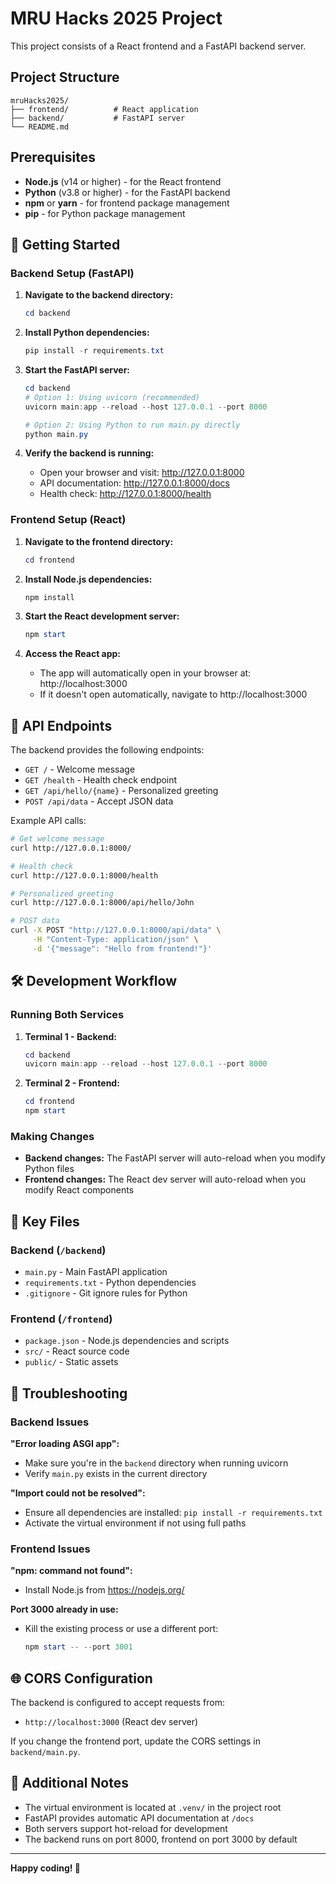 # MRU Hacks 2025 Project

This project consists of a React frontend and a FastAPI backend server.

## Project Structure

```
mruHacks2025/
├── frontend/          # React application
├── backend/           # FastAPI server
└── README.md
```

## Prerequisites

- **Node.js** (v14 or higher) - for the React frontend
- **Python** (v3.8 or higher) - for the FastAPI backend
- **npm** or **yarn** - for frontend package management
- **pip** - for Python package management

## 🚀 Getting Started

### Backend Setup (FastAPI)

1. **Navigate to the backend directory:**
   ```powershell
   cd backend
   ```

2. **Install Python dependencies:**
   ```powershell
   pip install -r requirements.txt
   ```

3. **Start the FastAPI server:**
   ```powershell
   cd backend
   # Option 1: Using uvicorn (recommended)
   uvicorn main:app --reload --host 127.0.0.1 --port 8000
   
   # Option 2: Using Python to run main.py directly
   python main.py
   ```

4. **Verify the backend is running:**
   - Open your browser and visit: http://127.0.0.1:8000
   - API documentation: http://127.0.0.1:8000/docs
   - Health check: http://127.0.0.1:8000/health

### Frontend Setup (React)

1. **Navigate to the frontend directory:**
   ```powershell
   cd frontend
   ```

2. **Install Node.js dependencies:**
   ```powershell
   npm install
   ```

3. **Start the React development server:**
   ```powershell
   npm start
   ```

4. **Access the React app:**
   - The app will automatically open in your browser at: http://localhost:3000
   - If it doesn't open automatically, navigate to http://localhost:3000

## 🔗 API Endpoints

The backend provides the following endpoints:

- `GET /` - Welcome message
- `GET /health` - Health check endpoint
- `GET /api/hello/{name}` - Personalized greeting
- `POST /api/data` - Accept JSON data

Example API calls:
```bash
# Get welcome message
curl http://127.0.0.1:8000/

# Health check
curl http://127.0.0.1:8000/health

# Personalized greeting
curl http://127.0.0.1:8000/api/hello/John

# POST data
curl -X POST "http://127.0.0.1:8000/api/data" \
     -H "Content-Type: application/json" \
     -d '{"message": "Hello from frontend!"}'
```

## 🛠 Development Workflow

### Running Both Services

1. **Terminal 1 - Backend:**
   ```powershell
   cd backend
   uvicorn main:app --reload --host 127.0.0.1 --port 8000
   ```

2. **Terminal 2 - Frontend:**
   ```powershell
   cd frontend
   npm start
   ```

### Making Changes

- **Backend changes:** The FastAPI server will auto-reload when you modify Python files
- **Frontend changes:** The React dev server will auto-reload when you modify React components

## 📁 Key Files

### Backend (`/backend`)
- `main.py` - Main FastAPI application
- `requirements.txt` - Python dependencies
- `.gitignore` - Git ignore rules for Python

### Frontend (`/frontend`)
- `package.json` - Node.js dependencies and scripts
- `src/` - React source code
- `public/` - Static assets

## 🔧 Troubleshooting

### Backend Issues

**"Error loading ASGI app":**
- Make sure you're in the `backend` directory when running uvicorn
- Verify `main.py` exists in the current directory

**"Import could not be resolved":**
- Ensure all dependencies are installed: `pip install -r requirements.txt`
- Activate the virtual environment if not using full paths

### Frontend Issues

**"npm: command not found":**
- Install Node.js from https://nodejs.org/

**Port 3000 already in use:**
- Kill the existing process or use a different port:
  ```powershell
  npm start -- --port 3001
  ```

## 🌐 CORS Configuration

The backend is configured to accept requests from:
- `http://localhost:3000` (React dev server)

If you change the frontend port, update the CORS settings in `backend/main.py`.

## 📝 Additional Notes

- The virtual environment is located at `.venv/` in the project root
- FastAPI provides automatic API documentation at `/docs`
- Both servers support hot-reload for development
- The backend runs on port 8000, frontend on port 3000 by default

---

**Happy coding! 🚀**